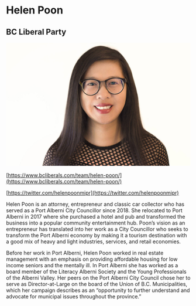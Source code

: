 # Helen Poon

## BC Liberal Party

![Photo of Helen Poon](images/image5.png)

[https://www.bcliberals.com/team/helen-poon/](https://www.bcliberals.com/team/helen-poon/)

[https://twitter.com/helenpoonmipr](https://twitter.com/helenpoonmipr)

Helen Poon is an attorney, entrepreneur and classic car collector who has served as a Port Alberni City Councillor since 2018. She relocated to Port Alberni in 2017 where she purchased a hotel and pub and transformed the business into a popular community entertainment hub. Poon’s vision as an entrepreneur has translated into her work as a City Councillor who seeks to transform the Port Alberni economy by making it a tourism destination with a good mix of heavy and light industries, services, and retail economies.

Before her work in Port Alberni, Helen Poon worked in real estate management with an emphasis on providing affordable housing for low income seniors and the mentally ill. In Port Alberni she has worked as a board member of the Literacy Alberni Society and the Young Professionals of the Alberni Valley. Her peers on the Port Alberni City Council chose her to serve as Director-at-Large on the board of the Union of B.C. Municipalities, which her campaign describes as an “opportunity to further understand and advocate for municipal issues throughout the province.”
